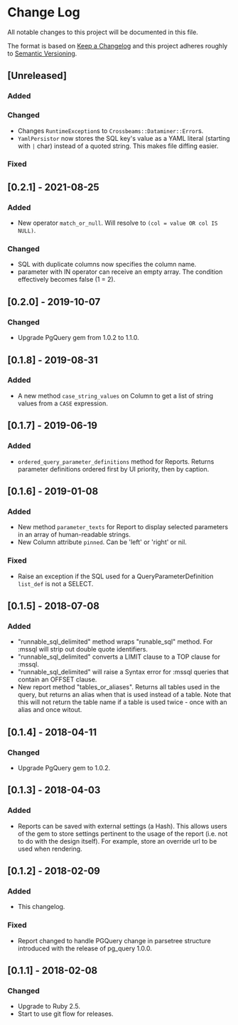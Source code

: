 # Change Log
All notable changes to this project will be documented in this file.

The format is based on [Keep a Changelog](http://keepachangelog.com/)
and this project adheres roughly to [Semantic Versioning](http://semver.org/).


## [Unreleased]
### Added
### Changed
- Changes `RuntimeException`s to `Crossbeams::Dataminer::Error`s.
- `YamlPersistor` now stores the SQL key's value as a YAML literal (starting with `|` char) instead of a quoted string. This makes file diffing easier.
### Fixed

## [0.2.1] - 2021-08-25
### Added
- New operator `match_or_null`. Will resolve to `(col = value OR col IS NULL)`.
### Changed
- SQL with duplicate columns now specifies the column name.
- parameter with IN operator can receive an empty array. The condition effectively becomes false (1 = 2).

## [0.2.0] - 2019-10-07
### Changed
- Upgrade PgQuery gem from 1.0.2 to 1.1.0.

## [0.1.8] - 2019-08-31
### Added
- A new method `case_string_values` on Column to get a list of string values from a `CASE` expression.

## [0.1.7] - 2019-06-19
### Added
- `ordered_query_parameter_definitions` method for Reports. Returns parameter definitions ordered first by UI priority, then by caption.

## [0.1.6] - 2019-01-08
### Added
- New method `parameter_texts` for Report to display selected parameters in an array of human-readable strings.
- New Column attribute `pinned`. Can be 'left' or 'right' or nil.
### Fixed
- Raise an exception if the SQL used for a QueryParameterDefinition `list_def` is not a SELECT.

## [0.1.5] - 2018-07-08
### Added
- "runnable_sql_delimited" method wraps "runable_sql" method. For :mssql will strip out double quote identifiers.
- "runnable_sql_delimited" converts a LIMIT clause to a TOP clause for :mssql.
- "runnable_sql_delimited" will raise a Syntax error for :mssql queries that contain an OFFSET clause.
- New report method "tables_or_aliases". Returns all tables used in the query, but returns an alias when that is used instead of a table.
  Note that this will not return the table name if a table is used twice - once with an alias and once witout.

## [0.1.4] - 2018-04-11
### Changed
- Upgrade PgQuery gem to 1.0.2.

## [0.1.3] - 2018-04-03
### Added
- Reports can be saved with external settings (a Hash). This allows users of the gem to store settings pertinent to the usage of the report (i.e. not to do with the design itself). For example, store an override url to be used when rendering.

## [0.1.2] - 2018-02-09
### Added
- This changelog.
### Fixed
- Report changed to handle PGQuery change in parsetree structure introduced with the release of pg_query 1.0.0.

## [0.1.1] - 2018-02-08
### Changed
- Upgrade to Ruby 2.5.
- Start to use git flow for releases.
